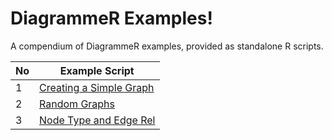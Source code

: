 # DiagrammeR Examples!

A compendium of DiagrammeR examples, provided as standalone R scripts.

No | Example Script
---|---
1 | [Creating a Simple Graph](https://raw.githubusercontent.com/rich-iannone/DiagrammeR-examples/master/001-creating-a-simple-graph.R)
2 | [Random Graphs](https://raw.githubusercontent.com/rich-iannone/DiagrammeR-examples/master/002-random-graphs.R)
3 | [Node Type and Edge Rel](https://raw.githubusercontent.com/rich-iannone/DiagrammeR-examples/master/003-node-type-and-edge-rel.R)
